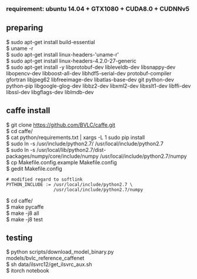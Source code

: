  
### requirement: ubuntu 14.04 + GTX1080 + CUDA8.0 + CUDNNv5 


## preparing 

$ sudo apt-get install build-essential <br />
$ uname -r <br />
$ sudo apt-get install linux-headers-'uname-r' <br />
$ sudo apt-get install linux-headers-4.2.0-27-generic <br />
$ sudo apt-get install -y libprotobuf-dev libleveldb-dev libsnappy-dev libopencv-dev libboost-all-dev libhdf5-serial-dev protobuf-compiler gfortran libjpeg62 libfreeimage-dev libatlas-base-dev git python-dev python-pip libgoogle-glog-dev libbz2-dev libxml2-dev libxslt1-dev libffi-dev libssl-dev libgflags-dev liblmdb-dev <br />


## caffe install 

$ git clone https://github.com/BVLC/caffe.git  <br />
$ cd caffe/  <br />
$ cat python/requirements.txt | xargs -L 1 sudo pip install  <br />
$ sudo ln -s /usr/include/python2.7/ /usr/local/include/python2.7  <br />
$ sudo ln -s /usr/local/lib/python2.7/dist-packages/numpy/core/include/numpy /usr/local/include/python2.7/numpy  <br />
$ cp Makefile.config.example Makefile.config  <br />
$ gedit  Makefile.config  <br />

```
# modified regard to softlink 
PYTHON_INCLUDE := /usr/local/include/python2.7 \ 
                  /usr/local/include/python2.7/numpy 
```

$ cd caffe/  <br />
$ make pycaffe  <br />
$ make -j8 all  <br />
$ make -j8 test  <br />




## testing 
$ python scripts/download_model_binary.py models/bvlc_reference_caffenet  <br />
$ sh data/ilsvrc12/get_ilsvrc_aux.sh  <br />
$ itorch notebook <br />
  
  
